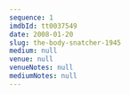 ```yaml
---
sequence: 1
imdbId: tt0037549
date: 2008-01-20
slug: the-body-snatcher-1945
medium: null
venue: null
venueNotes: null
mediumNotes: null
---
```


